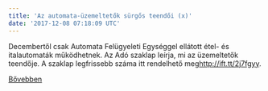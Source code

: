 ```yaml
---
title: 'Az automata-üzemeltetők sürgős teendői (x)'
date: '2017-12-08 07:18:09 UTC'
---
```


Decembertől csak Automata Felügyeleti Egységgel ellátott étel- és italautomaták működhetnek. Az Adó szaklap leírja, mi az üzemeltetők teendője. A szaklap legfrissebb száma itt rendelhető meg<http://ift.tt/2j7fgyy>.


[Bővebben](http://ift.tt/2kCrsba)
